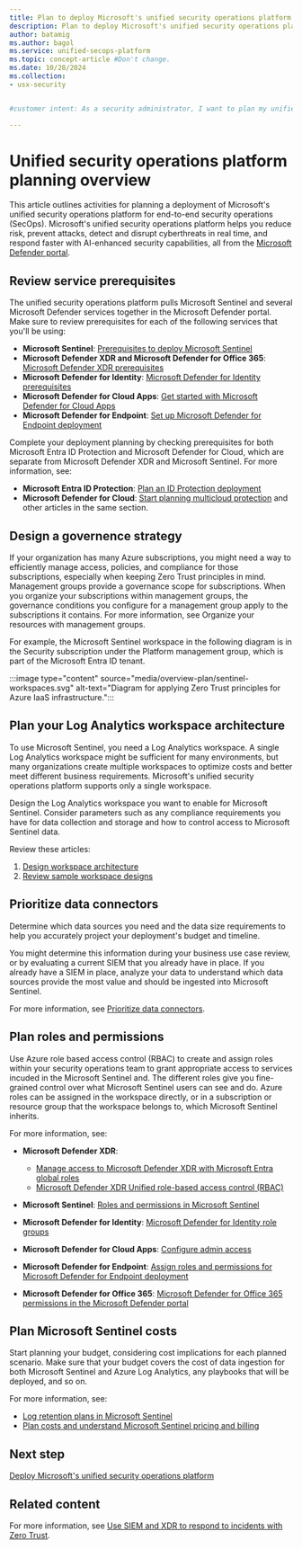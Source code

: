```yaml
---
title: Plan to deploy Microsoft's unified security operations platform | Microsoft Defender
description: Plan to deploy Microsoft's unified security operations platform with the Microsoft Defender portal, Microsoft Sentinel, and other Microsoft Defender services.
author: batamig
ms.author: bagol
ms.service: unified-secops-platform
ms.topic: concept-article #Don't change.
ms.date: 10/28/2024
ms.collection:
- usx-security


#customer intent: As a security administrator, I want to plan my unified security operations platform deployment so that I can access Microsoft Sentinel services together with other Microsoft Defender services in the Microsoft Defender portal.

---
```




# Unified security operations platform planning overview

This article outlines activities for planning a deployment of Microsoft's unified security operations platform for end-to-end security operations (SecOps). Microsoft's unified security operations platform helps you reduce risk, prevent attacks, detect and disrupt cyberthreats in real time, and respond faster with AI-enhanced security capabilities, all from the [Microsoft Defender portal](https://security.microsoft.com).

<!--need to update links so that they stay in the TOC if we're including them-->

## Review service prerequisites

The unified security operations platform pulls Microsoft Sentinel and several Microsoft Defender services together in the Microsoft Defender portal. Make sure to review prerequisites for each of the following services that you'll be using:

- **Microsoft Sentinel**: [Prerequisites to deploy Microsoft Sentinel](/azure/sentinel/prerequisites)
- **Microsoft Defender XDR and Microsoft Defender for Office 365**: [Microsoft Defender XDR prerequisites](/defender-xdr/prerequisites)
- **Microsoft Defender for Identity**: [Microsoft Defender for Identity prerequisites](/defender-for-identity/deploy/prerequisites)
- **Microsoft Defender for Cloud Apps**: [Get started with Microsoft Defender for Cloud Apps](/defender-cloud-apps/get-started)
- **Microsoft Defender for Endpoint**: [Set up Microsoft Defender for Endpoint deployment](/defender-endpoint/production-deployment)

Complete your deployment planning by checking prerequisites for both Microsoft Entra ID Protection and Microsoft Defender for Cloud, which are separate from Microsoft Defender XDR and Microsoft Sentinel. For more information, see:

- **Microsoft Entra ID Protection**: [Plan an ID Protection deployment](/entra/id-protection/how-to-deploy-identity-protection?form=MG0AV3)
- **Microsoft Defender for Cloud**: [Start planning multicloud protection](https://learn.microsoft.com/en-us/azure/defender-for-cloud/plan-multicloud-security-get-started) and other articles in the same section.

## Design a governence strategy

<!--shared from zt / ops content-->

If your organization has many Azure subscriptions, you might need a way to efficiently manage access, policies, and compliance for those subscriptions, especially when keeping Zero Trust principles in mind. Management groups provide a governance scope for subscriptions. When you organize your subscriptions within management groups, the governance conditions you configure for a management group apply to the subscriptions it contains. For more information, see Organize your resources with management groups.

For example, the Microsoft Sentinel workspace in the following diagram is in the Security subscription under the Platform management group, which is part of the Microsoft Entra ID tenant.

:::image type="content" source="media/overview-plan/sentinel-workspaces.svg" alt-text="Diagram for applying Zero Trust principles for Azure IaaS infrastructure.":::

## Plan your Log Analytics workspace architecture

To use Microsoft Sentinel, you need a Log Analytics workspace. A single Log Analytics workspace might be sufficient for many environments, but many organizations create multiple workspaces to optimize costs and better meet different business requirements. Microsoft's unified security operations platform supports only a single workspace.

Design the Log Analytics workspace you want to enable for Microsoft Sentinel. Consider parameters such as any compliance requirements you have for data collection and storage and how to control access to Microsoft Sentinel data.

Review these articles:

1. [Design workspace architecture](/azure/azure-monitor/logs/workspace-design?toc=%2Fazure%2Fsentinel%2FTOC.json&bc=%2Fazure%2Fsentinel%2Fbreadcrumb%2Ftoc.json)
1. [Review sample workspace designs](/azure/sentinel/sample-workspace-designs)

## Prioritize data connectors

Determine which data sources you need and the data size requirements to help you accurately project your deployment's budget and timeline.

You might determine this information during your business use case review, or by evaluating a current SIEM that you already have in place. If you already have a SIEM in place, analyze your data to understand which data sources provide the most value and should be ingested into Microsoft Sentinel.

For more information, see [Prioritize data connectors](/azure/sentinel/prioritize-data-connectors).

## Plan roles and permissions

Use Azure role based access control (RBAC) to create and assign roles within your security operations team to grant appropriate access to services incuded in the Microsoft Sentinel and. The different roles give you fine-grained control over what Microsoft Sentinel users can see and do. Azure roles can be assigned in the workspace directly, or in a subscription or resource group that the workspace belongs to, which Microsoft Sentinel inherits.

For more information, see:

- **Microsoft Defender XDR**:

    - [Manage access to Microsoft Defender XDR with Microsoft Entra global roles](https://learn.microsoft.com/en-us/defender-xdr/m365d-permissions)
    - [Microsoft Defender XDR Unified role-based access control (RBAC)](https://learn.microsoft.com/en-us/defender-xdr/manage-rbac) <!--are these both relevant?-->

- **Microsoft Sentinel**: [Roles and permissions in Microsoft Sentinel](/azure/sentinel/roles)
- **Microsoft Defender for Identity**: [Microsoft Defender for Identity role groups](https://learn.microsoft.com/en-us/defender-for-identity/role-groups)
- **Microsoft Defender for Cloud Apps**: [Configure admin access](https://learn.microsoft.com/en-us/defender-cloud-apps/manage-admins)
- **Microsoft Defender for Endpoint**: [Assign roles and permissions for Microsoft Defender for Endpoint deployment](https://learn.microsoft.com/en-us/defender-endpoint/prepare-deployment)
- **Microsoft Defender for Office 365**: [Microsoft Defender for Office 365 permissions in the Microsoft Defender portal](https://learn.microsoft.com/en-us/defender-office-365/mdo-portal-permissions)

## Plan Microsoft Sentinel costs

Start planning your budget, considering cost implications for each planned scenario. Make sure that your budget covers the cost of data ingestion for both Microsoft Sentinel and Azure Log Analytics, any playbooks that will be deployed, and so on.

For more information, see:

- [Log retention plans in Microsoft Sentinel](/azure/sentinel/log-plans)
- [Plan costs and understand Microsoft Sentinel pricing and billing](/azure/sentinel/billing?tabs=simplified%2Ccommitment-tiers)

## Next step

[Deploy Microsoft's unified security operations platform](overview-deploy.md)

## Related content

For more information, see [Use SIEM and XDR to respond to incidents with Zero Trust](/security/operations/siem-xdr-overview?bc=%2Fsecurity%2Fzero-trust%2Fbreadcrumb%2Ftoc.json&toc=%2Fsecurity%2Fzero-trust%2Ftoc.json&tabs=defender-portal).